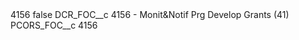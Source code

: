 <?xml version="1.0" encoding="UTF-8"?>
<CustomMetadata xmlns="http://soap.sforce.com/2006/04/metadata" xmlns:xsi="http://www.w3.org/2001/XMLSchema-instance" xmlns:xsd="http://www.w3.org/2001/XMLSchema">
    <label>4156</label>
    <protected>false</protected>
    <values>
        <field>DCR_FOC__c</field>
        <value xsi:type="xsd:string">4156 - Monit&amp;Notif Prg Develop Grants (41)</value>
    </values>
    <values>
        <field>PCORS_FOC__c</field>
        <value xsi:type="xsd:string">4156</value>
    </values>
</CustomMetadata>
